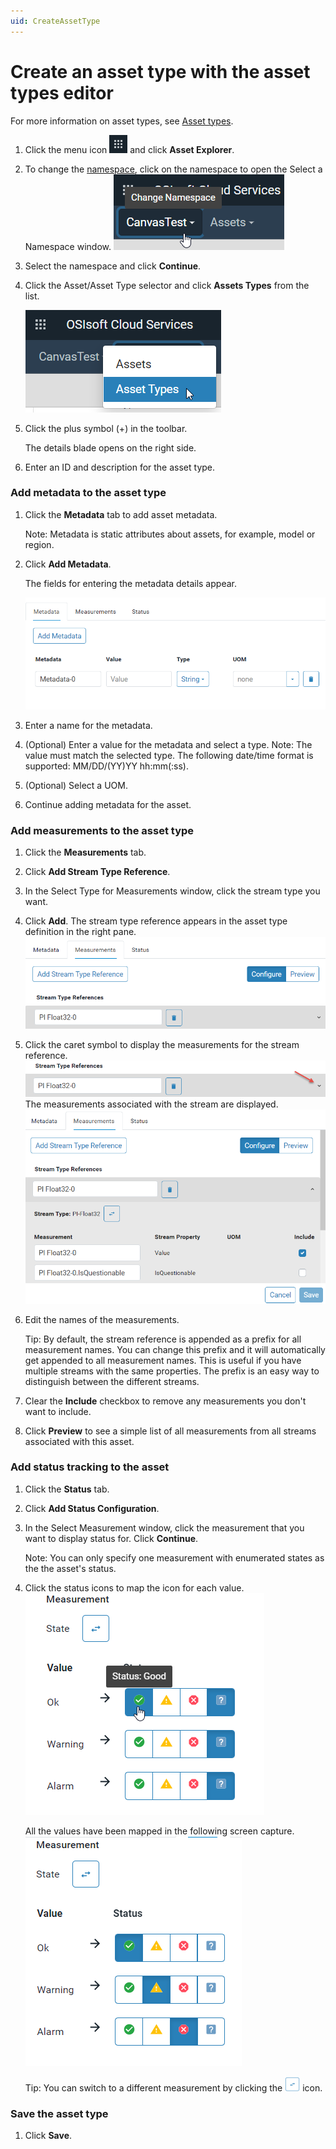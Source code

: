 ```yaml
---
uid: CreateAssetType
---
```


# Create an asset type with the asset types editor

For more information on asset types, see [Asset types](xref:AssetTypes).

1. Click the menu icon ![menu icon](images\icon_navigation_bigger.png) and click **Asset Explorer**.

2. To change the [namespace](xref:AccountManagementConcepts#namespace), click on the namespace to open the Select a Namespace window.
    ![Namespace icon](images\namespace-icon.png)
    
3. Select the namespace and click **Continue**.

4. Click the Asset/Asset Type selector and click **Assets Types** from the list.

    ![Asset Type selector](images\asset-type-picker.png)

5. Click the plus symbol (+) in the toolbar.

    The details blade opens on the right side.

6. Enter an ID and description for the asset type.

### Add metadata to the asset type

1. Click the **Metadata** tab to add asset metadata.

   Note: Metadata is static attributes about assets, for example, model or region.

   <!-- We need a definition for metadata that covers its use in different OCS contexts. --> 

2. Click **Add Metadata**.

    The fields for entering the metadata details appear. 

    ![Metadata fields](images\metadata-fields.png)

4. Enter a name for the metadata.

5. (Optional) Enter a value for the metadata and select a type. 
   Note: The value must match the selected type. The following date/time format is supported: MM/DD/(YY)YY hh:mm(:ss).

   <!--WRITER NOTE: What date/time formats are supported? Is this the same as for PI Server? i.e., Microsoft standard date/time formats? -->

6. (Optional) Select a UOM.

7. Continue adding metadata for the asset. 

### Add measurements to the asset type

1. Click the **Measurements** tab. 

2. Click **Add Stream Type Reference**.

3. In the Select Type for Measurements window, click the stream type you want.

4. Click **Add**.
   The stream type reference appears in the asset type definition in the right pane. 
   ![Stream type reference](images\stream-type-reference.png)

5. Click the caret symbol to display the measurements for the stream reference.
    ![Stream type reference](images\stream-type-reference-caret.png)
    The measurements associated with the stream are displayed.
    ![Stream type reference](images\stream-type-reference-measurement.png)

6. Edit the names of the measurements.

   Tip: By default, the stream reference is appended as a prefix for all measurement names. You can change this prefix and it will automatically get appended to all measurement names. This is useful if you have multiple streams with the same properties. The prefix is an easy way to distinguish between the different streams.

7. Clear the **Include** checkbox to remove any measurements you don't want to include.

8. Click **Preview** to see a simple list of all measurements from all streams associated with this asset.

### Add status tracking to the asset

1. Click the **Status** tab.
2. Click **Add Status Configuration**.
3. In the Select Measurement window, click the measurement that you want to display status for. Click **Continue**.

    Note: You can only specify one measurement with enumerated states as the the asset's status.

1. Click the status icons to map the icon for each value.
    ![Mapping status icons](images\map-status-values.png)
    
    All the values have been mapped in the following screen capture.
    ![Mapped status](images\mapped-status-values.png)
    
    Tip: You can switch to a different measurement by clicking the ![Change measurement icon](images\change-measurement-icon.png) icon.
    
### Save the asset type

1. Click **Save**. 